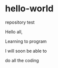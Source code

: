 # hello-world
repository test


Hello all,


Learning to program 

I will soon be able to 

do all the coding
